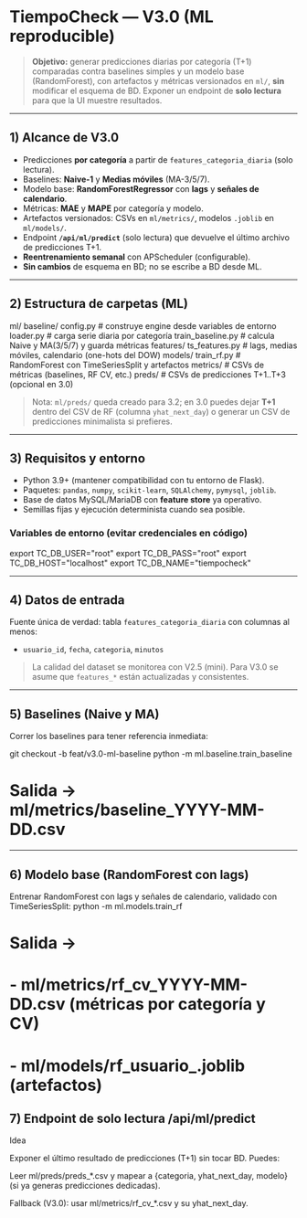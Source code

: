 # TiempoCheck — V3.0 (ML reproducible)

> **Objetivo:** generar predicciones diarias por categoría (T+1) comparadas contra baselines simples y un modelo base (RandomForest), con artefactos y métricas versionados en `ml/`, **sin** modificar el esquema de BD. Exponer un endpoint de **solo lectura** para que la UI muestre resultados.

---

## 1) Alcance de V3.0
- Predicciones **por categoría** a partir de `features_categoria_diaria` (solo lectura).
- Baselines: **Naive-1** y **Medias móviles** (MA-3/5/7).
- Modelo base: **RandomForestRegressor** con **lags** y **señales de calendario**.
- Métricas: **MAE** y **MAPE** por categoría y modelo.
- Artefactos versionados: CSVs en `ml/metrics/`, modelos `.joblib` en `ml/models/`.
- Endpoint **`/api/ml/predict`** (solo lectura) que devuelve el último archivo de predicciones T+1.
- **Reentrenamiento semanal** con APScheduler (configurable).
- **Sin cambios** de esquema en BD; no se escribe a BD desde ML.

---

## 2) Estructura de carpetas (ML)
ml/
baseline/
config.py # construye engine desde variables de entorno
loader.py # carga serie diaria por categoría
train_baseline.py # calcula Naive y MA(3/5/7) y guarda métricas
features/
ts_features.py # lags, medias móviles, calendario (one-hots del DOW)
models/
train_rf.py # RandomForest con TimeSeriesSplit y artefactos
metrics/ # CSVs de métricas (baselines, RF CV, etc.)
preds/ # CSVs de predicciones T+1..T+3 (opcional en 3.0)


> Nota: `ml/preds/` queda creado para 3.2; en 3.0 puedes dejar **T+1** dentro del CSV de RF (columna `yhat_next_day`) o generar un CSV de predicciones minimalista si prefieres.

---

## 3) Requisitos y entorno
- Python 3.9+ (mantener compatibilidad con tu entorno de Flask).
- Paquetes: `pandas`, `numpy`, `scikit-learn`, `SQLAlchemy`, `pymysql`, `joblib`.
- Base de datos MySQL/MariaDB con **feature store** ya operativo.
- Semillas fijas y ejecución determinista cuando sea posible.

### Variables de entorno (evitar credenciales en código)

export TC_DB_USER="root"
export TC_DB_PASS="root"
export TC_DB_HOST="localhost"
export TC_DB_NAME="tiempocheck"


---

## 4) Datos de entrada
Fuente única de verdad: tabla `features_categoria_diaria` con columnas al menos:
- `usuario_id`, `fecha`, `categoria`, `minutos`

> La calidad del dataset se monitorea con V2.5 (mini). Para V3.0 se asume que `features_*` están actualizadas y consistentes.

---

## 5) Baselines (Naive y MA)
Correr los baselines para tener referencia inmediata:

git checkout -b feat/v3.0-ml-baseline
python -m ml.baseline.train_baseline
# Salida -> ml/metrics/baseline_YYYY-MM-DD.csv


---
## 6) Modelo base (RandomForest con lags)

Entrenar RandomForest con lags y señales de calendario, validado con TimeSeriesSplit:
python -m ml.models.train_rf
# Salida ->
# - ml/metrics/rf_cv_YYYY-MM-DD.csv (métricas por categoría y CV)
# - ml/models/rf_usuario<id>_<categoria>.joblib (artefactos)

## 7) Endpoint de solo lectura /api/ml/predict
Idea

Exponer el último resultado de predicciones (T+1) sin tocar BD. Puedes:

Leer ml/preds/preds_*.csv y mapear a {categoria, yhat_next_day, modelo} (si ya generas predicciones dedicadas).

Fallback (V3.0): usar ml/metrics/rf_cv_*.csv y su yhat_next_day.